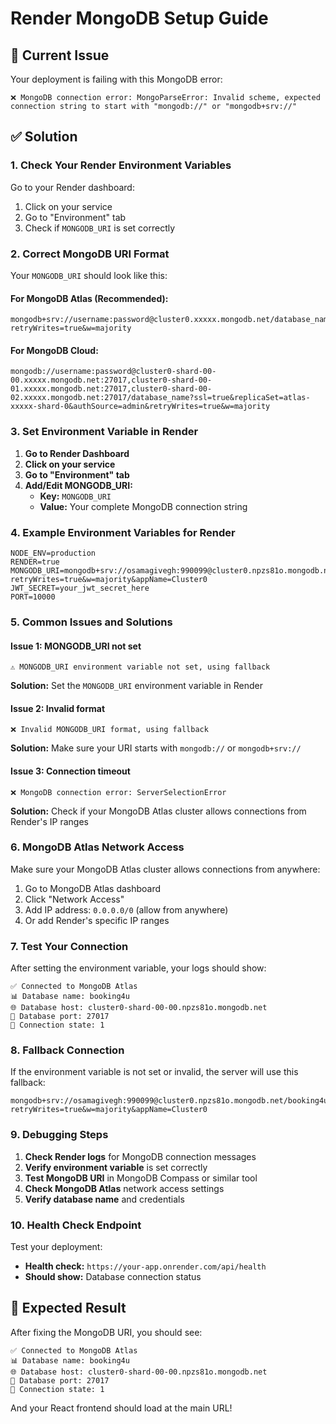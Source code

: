 # Render MongoDB Setup Guide

## 🚨 Current Issue
Your deployment is failing with this MongoDB error:
```
❌ MongoDB connection error: MongoParseError: Invalid scheme, expected connection string to start with "mongodb://" or "mongodb+srv://"
```

## ✅ Solution

### 1. **Check Your Render Environment Variables**

Go to your Render dashboard:
1. Click on your service
2. Go to "Environment" tab
3. Check if `MONGODB_URI` is set correctly

### 2. **Correct MongoDB URI Format**

Your `MONGODB_URI` should look like this:

#### **For MongoDB Atlas (Recommended):**
```
mongodb+srv://username:password@cluster0.xxxxx.mongodb.net/database_name?retryWrites=true&w=majority
```

#### **For MongoDB Cloud:**
```
mongodb://username:password@cluster0-shard-00-00.xxxxx.mongodb.net:27017,cluster0-shard-00-01.xxxxx.mongodb.net:27017,cluster0-shard-00-02.xxxxx.mongodb.net:27017/database_name?ssl=true&replicaSet=atlas-xxxxx-shard-0&authSource=admin&retryWrites=true&w=majority
```

### 3. **Set Environment Variable in Render**

1. **Go to Render Dashboard**
2. **Click on your service**
3. **Go to "Environment" tab**
4. **Add/Edit MONGODB_URI:**
   - **Key:** `MONGODB_URI`
   - **Value:** Your complete MongoDB connection string

### 4. **Example Environment Variables for Render**

```
NODE_ENV=production
RENDER=true
MONGODB_URI=mongodb+srv://osamagivegh:990099@cluster0.npzs81o.mongodb.net/booking4u?retryWrites=true&w=majority&appName=Cluster0
JWT_SECRET=your_jwt_secret_here
PORT=10000
```

### 5. **Common Issues and Solutions**

#### **Issue 1: MONGODB_URI not set**
```
⚠️ MONGODB_URI environment variable not set, using fallback
```
**Solution:** Set the `MONGODB_URI` environment variable in Render

#### **Issue 2: Invalid format**
```
❌ Invalid MONGODB_URI format, using fallback
```
**Solution:** Make sure your URI starts with `mongodb://` or `mongodb+srv://`

#### **Issue 3: Connection timeout**
```
❌ MongoDB connection error: ServerSelectionError
```
**Solution:** Check if your MongoDB Atlas cluster allows connections from Render's IP ranges

### 6. **MongoDB Atlas Network Access**

Make sure your MongoDB Atlas cluster allows connections from anywhere:
1. Go to MongoDB Atlas dashboard
2. Click "Network Access"
3. Add IP address: `0.0.0.0/0` (allow from anywhere)
4. Or add Render's specific IP ranges

### 7. **Test Your Connection**

After setting the environment variable, your logs should show:
```
✅ Connected to MongoDB Atlas
📊 Database name: booking4u
🌐 Database host: cluster0-shard-00-00.npzs81o.mongodb.net
🔌 Database port: 27017
🔗 Connection state: 1
```

### 8. **Fallback Connection**

If the environment variable is not set or invalid, the server will use this fallback:
```
mongodb+srv://osamagivegh:990099@cluster0.npzs81o.mongodb.net/booking4u?retryWrites=true&w=majority&appName=Cluster0
```

### 9. **Debugging Steps**

1. **Check Render logs** for MongoDB connection messages
2. **Verify environment variable** is set correctly
3. **Test MongoDB URI** in MongoDB Compass or similar tool
4. **Check MongoDB Atlas** network access settings
5. **Verify database name** and credentials

### 10. **Health Check Endpoint**

Test your deployment:
- **Health check:** `https://your-app.onrender.com/api/health`
- **Should show:** Database connection status

## 🎯 Expected Result

After fixing the MongoDB URI, you should see:
```
✅ Connected to MongoDB Atlas
📊 Database name: booking4u
🌐 Database host: cluster0-shard-00-00.npzs81o.mongodb.net
🔌 Database port: 27017
🔗 Connection state: 1
```

And your React frontend should load at the main URL!
